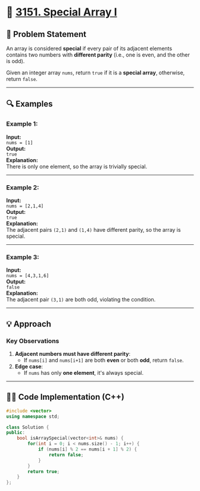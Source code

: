 # 🚀 [3151. Special Array I](https://leetcode.com/problems/special-array-i/)

## 📜 Problem Statement

An array is considered **special** if every pair of its adjacent elements contains two numbers with **different parity** (i.e., one is even, and the other is odd).

Given an integer array `nums`, return `true` if it is a **special array**, otherwise, return `false`.

---

## 🔍 Examples

### Example 1:
**Input:**  
`nums = [1]`  
**Output:**  
`true`  
**Explanation:**  
There is only one element, so the array is trivially special.

---

### Example 2:
**Input:**  
`nums = [2,1,4]`  
**Output:**  
`true`  
**Explanation:**  
The adjacent pairs `(2,1)` and `(1,4)` have different parity, so the array is special.

---

### Example 3:
**Input:**  
`nums = [4,3,1,6]`  
**Output:**  
`false`  
**Explanation:**  
The adjacent pair `(3,1)` are both odd, violating the condition.

---

## 💡 Approach

### **Key Observations**
1. **Adjacent numbers must have different parity**:
   - If `nums[i]` and `nums[i+1]` are both **even** or both **odd**, return `false`.
2. **Edge case**:
   - If `nums` has only **one element**, it's always special.

---

## 👨‍💻 Code Implementation (C++)

```cpp
#include <vector>
using namespace std;

class Solution {
public:
    bool isArraySpecial(vector<int>& nums) {
        for(int i = 0; i < nums.size() - 1; i++) {
            if (nums[i] % 2 == nums[i + 1] % 2) {
                return false;
            }
        }
        return true;
    }
};
